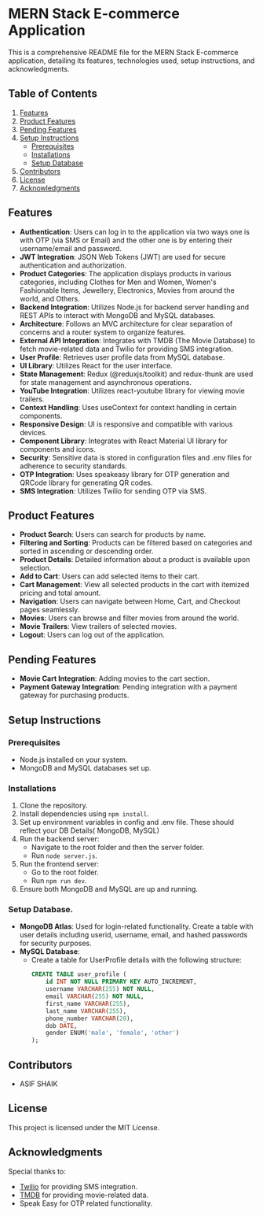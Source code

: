 # MERN Stack E-commerce Application

This is a comprehensive README file for the MERN Stack E-commerce application, detailing its features, technologies used, setup instructions, and acknowledgments.

## Table of Contents
1. [Features](#features)
2. [Product Features](#product-features)
3. [Pending Features](#pending-features)
4. [Setup Instructions](#setup-instructions)
    - [Prerequisites](#prerequisites)
    - [Installations](#installations)
    - [Setup Database](#setup-database)
5. [Contributors](#contributors)
6. [License](#license)
7. [Acknowledgments](#acknowledgments)

## Features
- **Authentication**: Users can log in to the application via two ways one is with OTP (via SMS or Email) and the other one is by entering their username/email and password.
- **JWT Integration**: JSON Web Tokens (JWT) are used for secure authentication and authorization.
- **Product Categories**: The application displays products in various categories, including Clothes for Men and Women, Women's Fashionable Items, Jewellery, Electronics, Movies from around the world, and Others.
- **Backend Integration**: Utilizes Node.js for backend server handling and REST APIs to interact with MongoDB and MySQL databases.
- **Architecture**: Follows an MVC architecture for clear separation of concerns and a router system to organize features.
- **External API Integration**: Integrates with TMDB (The Movie Database) to fetch movie-related data and Twilio for providing SMS integration.
- **User Profile**: Retrieves user profile data from MySQL database.
- **UI Library**: Utilizes React for the user interface.
- **State Management**: Redux (@reduxjs/toolkit) and redux-thunk are used for state management and asynchronous operations.
- **YouTube Integration**: Utilizes react-youtube library for viewing movie trailers.
- **Context Handling**: Uses useContext for context handling in certain components.
- **Responsive Design**: UI is responsive and compatible with various devices.
- **Component Library**: Integrates with React Material UI library for components and icons.
- **Security**: Sensitive data is stored in configuration files and .env files for adherence to security standards.
- **OTP Integration**: Uses speakeasy library for OTP generation and QRCode library for generating QR codes.
- **SMS Integration**: Utilizes Twilio for sending OTP via SMS.

## Product Features
- **Product Search**: Users can search for products by name.
- **Filtering and Sorting**: Products can be filtered based on categories and sorted in ascending or descending order.
- **Product Details**: Detailed information about a product is available upon selection.
- **Add to Cart**: Users can add selected items to their cart.
- **Cart Management**: View all selected products in the cart with itemized pricing and total amount.
- **Navigation**: Users can navigate between Home, Cart, and Checkout pages seamlessly.
- **Movies**: Users can browse and filter movies from around the world.
- **Movie Trailers**: View trailers of selected movies.
- **Logout**: Users can log out of the application.

## Pending Features
- **Movie Cart Integration**: Adding movies to the cart section.
- **Payment Gateway Integration**: Pending integration with a payment gateway for purchasing products.

## Setup Instructions
### Prerequisites
- Node.js installed on your system.
- MongoDB and MySQL databases set up.

### Installations
1. Clone the repository.
2. Install dependencies using `npm install`.
3. Set up environment variables in config and .env file. These should reflect your DB Details( MongoDB, MySQL)
4. Run the backend server:
    - Navigate to the root folder and then the server folder.
    - Run `node server.js`.
5. Run the frontend server:
    - Go to the root folder.
    - Run `npm run dev`.
6. Ensure both MongoDB and MySQL are up and running.

### Setup Database. 
 
- **MongoDB Atlas**: Used for login-related functionality. Create a table with user details including userid, username, email, and hashed passwords for security purposes.
- **MySQL Database**:
    - Create a table for UserProfile details with the following structure:
        ```sql
        CREATE TABLE user_profile (
            id INT NOT NULL PRIMARY KEY AUTO_INCREMENT,
            username VARCHAR(255) NOT NULL,
            email VARCHAR(255) NOT NULL,
            first_name VARCHAR(255),
            last_name VARCHAR(255),
            phone_number VARCHAR(20),
            dob DATE,
            gender ENUM('male', 'female', 'other')
        );
        ```

## Contributors
- ASIF SHAIK

## License
This project is licensed under the MIT License.

## Acknowledgments
Special thanks to:
- [Twilio](https://www.twilio.com/) for providing SMS integration.
- [TMDB](https://www.themoviedb.org/) for providing movie-related data.
- Speak Easy for OTP related functionality.

